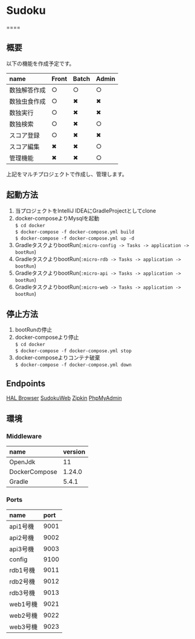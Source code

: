 # Sudoku
====

## 概要

以下の機能を作成予定です。

name   | Front | Batch | Admin
:----- | :---- | :---- | :----
数独解答作成 | ○     | ○     | ○
数独虫食作成 | ○     | ✖︎    | ✖︎
数独実行   | ○     | ✖︎    | ✖︎
数独検索   | ○     | ✖︎    | ○
スコア登録  | ○     | ✖︎    | ✖︎
スコア編集  | ✖︎    | ✖︎    | ○
管理機能   | ✖︎    | ✖︎    | ○

上記をマルチプロジェクトで作成し、管理します。

## 起動方法

1. 当プロジェクトをIntelliJ IDEAにGradleProjectとしてclone  
2. docker-composeよりMysqlを起動  
    `$ cd docker`  
    `$ docker-compose -f docker-compose.yml build`  
    `$ docker-compose -f docker-compose.yml up -d`  
3. GradleタスクよりbootRun(`:micro-config -> Tasks -> application -> bootRun`)
4. GradleタスクよりbootRun(`:micro-rdb -> Tasks -> application -> bootRun`)
5. GradleタスクよりbootRun(`:micro-api -> Tasks -> application -> bootRun`)
6. GradleタスクよりbootRun(`:micro-web -> Tasks -> application -> bootRun`)

## 停止方法

1. bootRunの停止  
2. docker-composeより停止  
    `$ cd docker`  
    `$ docker-compose -f docker-compose.yml stop`
3. docker-composeよりコンテナ破棄  
    `$ docker-compose -f docker-compose.yml down`
    
## Endpoints

[HAL Browser][] 
[SudokuWeb][] 
[Zipkin][]
[PhpMyAdmin][]
    
## 環境

### Middleware

| name              | version
| :---------------- | :-------
| OpenJdk           | 11
| DockerCompose     | 1.24.0
| Gradle            | 5.4.1 

### Ports

| name              | port
| :---------------- | :-------
| api1号機           | 9001
| api2号機           | 9002
| api3号機           | 9003
| config            | 9100
| rdb1号機           | 9011
| rdb2号機           | 9012
| rdb3号機           | 9013
| web1号機           | 9021
| web2号機           | 9022
| web3号機           | 9023

[HAL Browser]: http://localhost:9011/     "HAL Browser"
[SudokuWeb]: http://localhost:9021/SudokuWeb/linkList     "SudokuWeb"
[Zipkin]: http://localhost:9411/zipkin     "Zipkin"
[PhpMyAdmin]: http://localhost:8021/     "PhpMyAdmin"